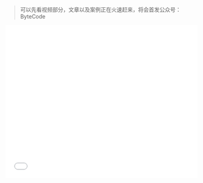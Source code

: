 > 可以先看视频部分，文章以及案例正在火速赶来，将会首发公众号：ByteCode

<iframe src="//player.bilibili.com/player.html?aid=372559239&bvid=BV1cZ4y1V7Nm&cid=248534653&page=1" scrolling="no" border="0" frameborder="no" framespacing="0" allowfullscreen="true" width=100% height=400px' />

